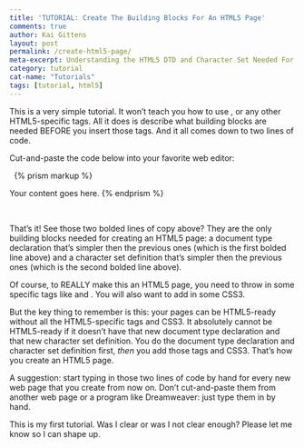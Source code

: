 ```yaml
---
title: 'TUTORIAL: Create The Building Blocks For An HTML5 Page'
comments: true
author: Kai Gittens
layout: post
permalink: /create-html5-page/
meta-excerpt: Understanding the HTML5 DTD and Character Set Needed For Your First HTML5 Page.
category: tutorial
cat-name: "Tutorials"
tags: [tutorial, html5]
---
```


This is a very simple tutorial. It won’t teach you how to use ,  or any other HTML5-specific tags. All it does is describe what building blocks are needed BEFORE you insert those tags. And it all comes down to two lines of code.

Cut-and-paste the code below into your favorite web editor:

 
{% prism markup %}
<!DOCTYPE html>
<html>
  <head>
   <title>Your First HTML5 Page</title>
   <meta charset=”UTF-8″ />
  </head>
  <body>
     Your content goes here.
  </body>
</html> 
{% endprism %}
 

 

That’s it! See those two bolded lines of copy above? They are the only building blocks needed for creating an HTML5 page: a document type declaration that’s simpler then the previous ones (which is the first bolded line above) and a character set definition that’s simpler then the previous ones (which is the second bolded line above).

Of course, to REALLY make this an HTML5 page, you need to throw in some specific tags like  and . You will also want to add in some CSS3.

But the key thing to remember is this: your pages can be HTML5-ready without all the HTML5-specific tags and CSS3. It absolutely cannot be HTML5-ready if it doesn’t have that new document type declaration and that new character set definition. You do the document type declaration and character set definition first, *then* you add those tags and CSS3. That’s how you create an HTML5 page.

A suggestion: start typing in those two lines of code by hand for every new web page that you create from now on. Don’t cut-and-paste them from another web page or a program like Dreamweaver: just type them in by hand.

This is my first tutorial. Was I clear or was I not clear enough? Please let me know so I can shape up.